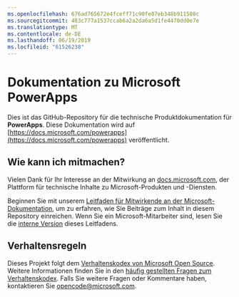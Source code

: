 ```yaml
---
ms.openlocfilehash: 676ad765672e4fceff71c90fe07eb348b911508c
ms.sourcegitcommit: 483c777a1537ccab6a2a2da6a5d1fe4470dd0e7e
ms.translationtype: MT
ms.contentlocale: de-DE
ms.lasthandoff: 06/19/2019
ms.locfileid: "61526238"
---
```

# <a name="microsoft-powerapps-documentation"></a>Dokumentation zu Microsoft PowerApps

Dies ist das GitHub-Repository für die technische Produktdokumentation für **PowerApps**. Diese Dokumentation wird auf [https://docs.microsoft.com/powerapps](https://docs.microsoft.com/powerapps) veröffentlicht.

## <a name="how-to-contribute"></a>Wie kann ich mitmachen?

Vielen Dank für Ihr Interesse an der Mitwirkung an [docs.microsoft.com](https://docs.microsoft.com/), der Plattform für technische Inhalte zu Microsoft-Produkten und -Diensten.

Beginnen Sie mit unserem [Leitfaden für Mitwirkende an der Microsoft-Dokumentation](https://docs.microsoft.com/contribute), um zu erfahren, wie Sie Beiträge zum Inhalt in diesem Repository einreichen. Wenn Sie ein Microsoft-Mitarbeiter sind, lesen Sie die [interne Version](https://aka.ms/docsguidescontribute) dieses Leitfadens.

## <a name="code-of-conduct"></a>Verhaltensregeln

Dieses Projekt folgt dem [Verhaltenskodex von Microsoft Open Source](https://opensource.microsoft.com/codeofconduct/). Weitere Informationen finden Sie in den [häufig gestellten Fragen zum Verhaltenskodex](https://opensource.microsoft.com/codeofconduct/faq/). Falls Sie weitere Fragen oder Kommentare haben, kontaktieren Sie [opencode@microsoft.com](mailto:opencode@microsoft.com).